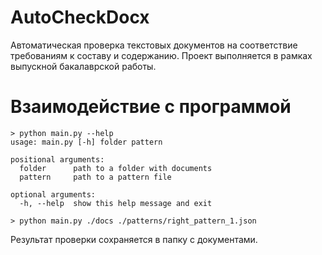 # AutoCheckDocx
Автоматическая проверка текстовых документов на соответствие требованиям к составу и содержанию. Проект выполняется в рамках выпускной бакалаврской работы. 

# Взаимодействие с программой
```
> python main.py --help
usage: main.py [-h] folder pattern

positional arguments:
  folder      path to a folder with documents
  pattern     path to a pattern file

optional arguments:
  -h, --help  show this help message and exit
  
> python main.py ./docs ./patterns/right_pattern_1.json
```
Результат проверки сохраняется в папку с документами.
